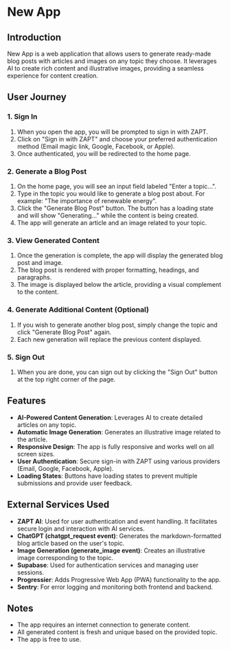 # New App

## Introduction

New App is a web application that allows users to generate ready-made blog posts with articles and images on any topic they choose. It leverages AI to create rich content and illustrative images, providing a seamless experience for content creation.

## User Journey

### 1. Sign In

1. When you open the app, you will be prompted to sign in with ZAPT.
2. Click on "Sign in with ZAPT" and choose your preferred authentication method (Email magic link, Google, Facebook, or Apple).
3. Once authenticated, you will be redirected to the home page.

### 2. Generate a Blog Post

1. On the home page, you will see an input field labeled "Enter a topic...".
2. Type in the topic you would like to generate a blog post about. For example: "The importance of renewable energy".
3. Click the "Generate Blog Post" button. The button has a loading state and will show "Generating..." while the content is being created.
4. The app will generate an article and an image related to your topic.

### 3. View Generated Content

1. Once the generation is complete, the app will display the generated blog post and image.
2. The blog post is rendered with proper formatting, headings, and paragraphs.
3. The image is displayed below the article, providing a visual complement to the content.

### 4. Generate Additional Content (Optional)

1. If you wish to generate another blog post, simply change the topic and click "Generate Blog Post" again.
2. Each new generation will replace the previous content displayed.

### 5. Sign Out

1. When you are done, you can sign out by clicking the "Sign Out" button at the top right corner of the page.

## Features

- **AI-Powered Content Generation**: Leverages AI to create detailed articles on any topic.
- **Automatic Image Generation**: Generates an illustrative image related to the article.
- **Responsive Design**: The app is fully responsive and works well on all screen sizes.
- **User Authentication**: Secure sign-in with ZAPT using various providers (Email, Google, Facebook, Apple).
- **Loading States**: Buttons have loading states to prevent multiple submissions and provide user feedback.

## External Services Used

- **ZAPT AI**: Used for user authentication and event handling. It facilitates secure login and interaction with AI services.
- **ChatGPT (chatgpt_request event)**: Generates the markdown-formatted blog article based on the user's topic.
- **Image Generation (generate_image event)**: Creates an illustrative image corresponding to the topic.
- **Supabase**: Used for authentication services and managing user sessions.
- **Progressier**: Adds Progressive Web App (PWA) functionality to the app.
- **Sentry**: For error logging and monitoring both frontend and backend.

## Notes

- The app requires an internet connection to generate content.
- All generated content is fresh and unique based on the provided topic.
- The app is free to use.